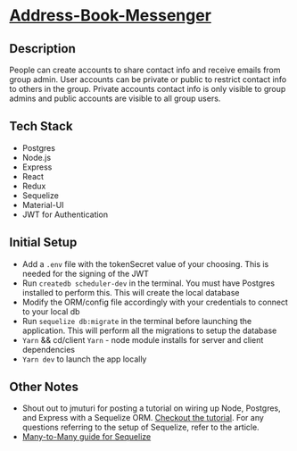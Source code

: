 # [Address-Book-Messenger](http://sched-aroo.herokuapp.com/)

## Description
People can create accounts to share contact info and receive emails from group admin. User accounts can be private or public to restrict contact info to others in the group. Private accounts contact info is only visible to group admins and public accounts are visible to all group users. 


## Tech Stack
- Postgres
- Node.js
- Express
- React
- Redux
- Sequelize
- Material-UI
- JWT for Authentication


## Initial Setup
 - Add a `.env` file with the tokenSecret value of your choosing. This is needed for the signing of the JWT
 - Run `createdb scheduler-dev` in the terminal. You must have Postgres installed to perform this. This will create the local database
 - Modify the ORM/config file accordingly with your credentials to connect to your local db
 - Run `sequelize db:migrate` in the terminal before launching the application. This will perform all the migrations to setup the database
 - `Yarn` && cd/client `Yarn` - node module installs for server and client dependencies
 - `Yarn dev` to launch the app locally

## Other Notes
- Shout out to jmuturi for posting a tutorial on wiring up Node, Postgres, and Express with a Sequelize ORM. [Checkout the tutorial](https://scotch.io/tutorials/getting-started-with-node-express-and-postgres-using-sequelize). For any questions referring to the setup of Sequelize, refer to the article.
- [Many-to-Many guide for Sequelize](https://medium.com/@THEozmic/how-to-create-many-to-many-relationship-using-sequelize-orm-postgres-on-express-677753a3edb5)

